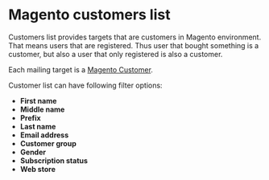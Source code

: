 # Magento customers list

Customers list provides targets that are customers in Magento environment. That 
means users that are registered. Thus user that bought something is a customer, 
but also a user that only registered is also a customer.

Each mailing target is a [Magento Customer](#/menu/documentation/magento/customer).

Customer list can have following filter options:
* **First name**
* **Middle name**
* **Prefix**
* **Last name**
* **Email address**
* **Customer group**
* **Gender**
* **Subscription status**
* **Web store**
